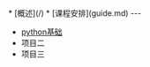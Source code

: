 <!-- docs/_sidebar.md -->

<div class="sidebar">
* [概述](/)
* [课程安排](guide.md)
---

* [python基础](/python/python-basic.md)
* 项目二
* 项目三
<div>